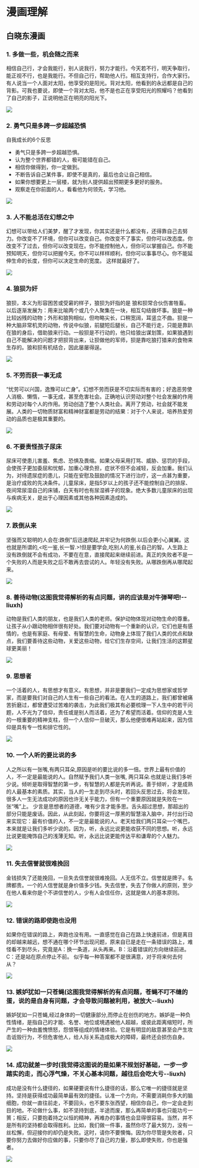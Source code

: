# 漫画理解

## 白晓东漫画
### 1. 多做一些，机会随之而来
相信自己行，才会我能行，别人说我行，努力才能行。今天若不行，明天争取行，能正视不行，也是我能行。不但自己行，帮助他人行。相互支持行，合作大家行。有人说当一个人面对太阳，他享受的是阳光。背对太阳，他看到的永远都是自己的背影。可我也要说，即使一个背对太阳，他不是也正在享受阳光的照耀吗？他看到了自己的影子，正说明他正在明亮的阳光下。

![](http://www.manhua365.com/attachments/121202/62152212065333c631920219e5cfcb09.jpg)

### 2. 勇气只是多跨一步超越恐惧
自我成长的6个反思 
- 勇气只是多跨一步超越恐惧。
- 认为整个世界都错的人，极可能错在自己。
- 相信你做得到，你一定做到。 
- 不断告诉自己某件事，即使不是真的，最后也会让自己相信。
- 如果你想要更上一层楼，就为别人提供超出预期更多更好的服务。
- 观察走在你前面的人，看看他为何领先，学习他。

![](http://www.manhua365.com/attachments/121202/5ec04db86d87b74c18dab4cb997ef16c.jpg)

### 3. 人不能总活在幻想之中
幻想可以带给人们美梦，醒了才发现，你其实还是什么都没有，还得靠自己去努力。你改变不了环境，但你可以改变自己。你改变不了事实，但你可以改态度。你改变不了过去，但你可以改变现在。你不能控制他人，但你可以掌握自己。你不能预知明天，但你可以把握今天。你不可以样样顺利，但你可以事事尽心。你不能延伸生命的长度，但你可以决定生命的宽度。 这样就最好了。

![](http://www.manhua365.com/attachments/121202/59ecd4160e796677a0c87984730f3257.jpg)

### 4. 狼狈为奸
狼狈，本义为形容困苦或受窘的样子，狼狈为奸指的是 狼和狈常合伙伤害牲畜。以后逐渐发展为：用来比喻两个或几个人聚集在一块，相互勾结做坏事。狼是一种比较凶残的动物；外形和狼狗相似，但吻略尖长，口稍宽阔，耳竖立不曲。狈是一种大脑非常机灵的动物，传说中似狼，前腿短后腿长，自己不能行走，只能是靠趴在狼的身后，借助狼来行动。一般狈是不行动的，他只给狼出谋划策，如果狼遇到自己不能解决的问题才把狈背出来，让狈做他的军师，狈是靠吃狼打猎来的食物来生存的。狼和狈有机结合，因此屡屡得逞。

![](http://www.manhua365.com/attachments/121202/3c15d864046692274b8953d080844dd6.jpg)

### 5. 不劳而获一事无成
“忧劳可以兴国，逸豫可以亡身”。幻想不劳而获是不切实际而有害的；好逸恶劳使人消极、懒惰，一事无成，甚至危害社会。正确地认识劳动对整个社会发展的作用和劳动对每个人的作用。劳动创造了整个人类社会。离开了劳动，社会就不能发展。人类的一切物质财富和精神财富都是劳动的结果：对于个人来说，培养热爱劳动的品质也是极其重要的。

![](http://www.manhua365.com/attachments/121203/b8d2ccc45215a82b369b46cfb61d841a.jpg)

### 6. 不要责怪孩子尿床
尿床可使患儿害羞、焦虑、恐惧及畏缩。如果父母采用打骂、威胁、惩罚的手段，会使孩子更加委屈和忧郁，加重心理负担，症状不但不会减轻，反会加重。我们认为，对待遗尿症的患儿，只能在安慰及鼓励的情况下进行治疗，这一点甚为重要，是治疗成败的先决条件。儿童尿床，是指5岁以上的孩子还不能控制自己的排尿、夜间常尿湿自己的床铺，白天有时也有尿湿裤子的现象。绝大多数儿童尿床的出现与疾病无关，是出于心理因素或其他各种因素造成的。

![](http://www.manhua365.com/attachments/121203/481dd85c0b7dadd6d4c64499b2e9a12c.jpg)

### 7. 跌倒从来
坚强而又聪明的人会在:跌倒"后迅速爬起,并牢记为何跌倒.以后会更小心翼翼。这也就是所谓的,<吃一鉴,长一智.>!但是要学会,吃别人的鉴,长自己的智。人生路上没有跌倒就不会有成功，不要在在意，直接爬起来继续前进。真正的失败者不是一个失败的人而是失败之后不敢再去尝试的人。年轻没有失败。从哪跌倒再从哪爬起来。

![](http://www.manhua365.com/attachments/121203/14660f1ba3c72747a8474d847db3b54b.jpg)

### 8. 善待动物(这图我觉得解析的有点问题，讲的应该是对牛弹琴吧!--liuxh)
动物是我们人类的朋友，也是我们人类的老师。保护动物体现对动物生命的尊重。让孩子从小跟动物相伴很有好处。我们要对动物有一个重新的认识，它们也是有感情的，也是有家庭、有母爱、有智慧的生命，动物身上体现了我们人类的优点和缺点，我们要善待这些动物，关爱这些动物，给它们生存空间，让我们生活的这颗星球更美丽！

![](http://www.manhua365.com/attachments/121203/a1ebcb77c6988feb29f8141e3891b271.jpg)

### 9. 思想者
一个活着的人，有思想才有意义。有思想，并非是要我们一定成为思想家或哲学家，而是要我们对自己的人生有一些自己的看法。在人生的道路上，我们都曾被痛苦折磨过，都曾遭受过苦难的袭击，为此我们极其有必要梳理一下人生中的若干问题，人不光为了信仰，责任或是别人而活着，还为了希望而活着。信仰的克是人生的一根重要的精神支柱，但一个人信仰一旦破灭，那么他便很难再站起来，因为信仰是具有专一性和排它性的。

![](http://www.manhua365.com/attachments/121203/ccbf5e537a0fb386c521dbff3045b7b3.jpg)

### 10. 一个人听的要比说的多
人之所以有一张嘴,有两只耳朵,原因是听的要比说的多一倍。世界上最有价值的人，不一定是最能说的人。自然赋予我们人类一张嘴, 两只耳朵.也就是让我们多听少说。倾听是取得智慧的第一步，有智慧的人都是先听再说。善于倾听，才是成熟的人最基本的素质。其实，当人的一生走到尽头时，若回头反思过去，将会发现，很多人一生无法成功的原因也许无关乎能力，但有一个重要原因就是失败在一张“嘴”上。 少言是思想者的道德，唯有少言才能多思。舌头超过思想，那超出的部分只能是废话。因此，从此刻起，你要将这一厚黑的智慧溶入脑中，并付出行动来实现它：最有价值的人，不一定是最能说的人。老天给我们两只耳朵一个嘴巴，本来就是让我们多听少说的。因为，听，永远比说更能收获不同的思想。听，永远比说更能掩饰自己的浅薄无知。听，永远比说更能传达平和谦卑的个人魅力。

![](http://www.manhua365.com/attachments/121206/ef461b3c261f2953577393ebe6167a77.jpg)

### 11. 失去信誉就很难挽回
金钱损失了还能挽回，一旦失去信誉就很难挽回。人无信不立。信誉就是牌子。名牌都贵。一个的人信誉就是身价值多少钱。失去信誉，失去了你做人的原则，至少在他人看来你是个不讲信誉的人，少有人会信任你，这就是做人的基本原则。

![](http://www.manhua365.com/attachments/121206/2bbceecfe3c657fa7c2ae313d4dc4b76.jpg)

### 12. 错误的路即使跑也没用
如果你在错误的路上，奔跑也没有用。一直感觉在自己在路上快速前进，但是离目的却越来越远，想不通在哪个环节出现问题，原来自已是走在一条错误的路上，难怪看不到尽头，究竟是A：换一条道，从头再来。B：沿着错误的方向继续前进。 C：还是站在原点停止不前。  似乎每一种答案都不是很满意，对于将来何去何从？

![](http://www.manhua365.com/attachments/121206/0d4e376558c44637284e4402135399bb.jpg)

### 13. 嫉妒犹如一只苍蝇(这图我觉得解析的有点问题，苍蝇不叮不缝的蛋，说的是自身有问题，才会导致问题被利用，被放大--liuxh)
嫉妒犹如一只苍蝇,经过身体的一切健康部分,而停止在创伤的地方。嫉妒是一种负性情绪，是指自己的才能、名誉、地位或境遇被他人超越，或彼此距离缩短时，所产生的一种由羞愧愤怒，怨恨等组成的情绪体验。它是有明显的敌意甚至会产生攻击诋毁行为，不但危害他人，给人际关系造成极大的障碍，最终还会损伤自身。

![](http://www.manhua365.com/attachments/121206/caf357f53698d6c25caa13e3419f362f.jpg)

### 14. 成功就差一步时(我觉得这图说的是如果不规划好基础，一步一步踏实的走，而心浮气燥，不关心基本问题，越往后会吃大亏--liuxh)
成功是没有什么捷径的，如果硬要说有什么捷径的话，那么它唯一的捷径就是坚持。坚持是获得成功最简单最有效的捷径。认准一个方向，不需要消耗你多大的脑细胞，你就一直往前走，不要回头，也不要东张西望，相信你自己，你一定会走到目的地。不论做什么事，如不坚持到底，半途而废，那么再简单的事也只能功亏一篑；相反，只要抱着持之以恒的精神，再难办的事情也会显得很容易。当然，并不是所有的坚持都会取得胜利。比如，我们做一件事，虽然你尽了最大努力，没有一丝松懈，但迎接你的却仍是失败。这时，请你不要懊悔。因为你尽管是失败者，只要你努力去做好你应做的事，只要你尽了自己的力量，那么即使失败，你也是强者。

![](http://www.manhua365.com/attachments/121210/7ef5b8af2327d7fb4b2393c40dac10e1.jpg)
